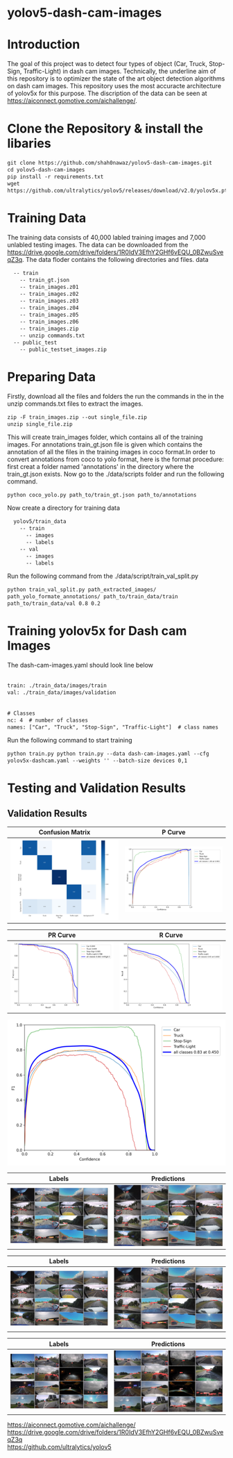 # yolov5-dash-cam-images
# Introduction
The goal of this project was to detect four types of object (Car, Truck, Stop-Sign, Traffic-Light) in dash cam images. Technically, the underline aim of this repository is to optimizer the state of the art object detection algorithms on dash cam images. This repository uses the most accuracte architecture of yolov5x for this purpose. The discription of the data can be seen at https://aiconnect.gomotive.com/aichallenge/. 
# Clone the Repository & install the libaries
```
git clone https://github.com/shah0nawaz/yolov5-dash-cam-images.git
cd yolov5-dash-cam-images
pip install -r requirements.txt
wget https://github.com/ultralytics/yolov5/releases/download/v2.0/yolov5x.pt
```

# Training Data
The training data consists of 40,000 labled training images and 7,000 unlabled testing images. The data can be downloaded from the https://drive.google.com/drive/folders/1R0IdV3EfhY2GHf6vEQU_0BZwuSveqZ3q. The data floder contains the following directories and files.
data
```
  -- train
    -- train_gt.json
    -- train_images.z01
    -- train_images.z02
    -- train_images.z03
    -- train_images.z04
    -- train_images.z05
    -- train_images.z06
    -- train_images.zip
    -- unzip commands.txt
  -- public_test
    -- public_testset_images.zip
```
# Preparing Data
Firstly, download all the files and folders the run the commands in the  in the unzip commands.txt files to extract the images.

```
zip -F train_images.zip --out single_file.zip
unzip single_file.zip

```

This will create train_images folder, which contains all of the training images. 
For annotations train_gt.json file is given which contains the annotation of all the files in the training images in coco format.In order to convert annotations from coco to yolo format, here is the format procedure:
first creat a folder named 'annotations' in the directory where the train_gt.json exists. Now go to the ./data/scripts folder and run the following command.
```
python coco_yolo.py path_to/train_gt.json path_to/annotations
```
Now create a directory for training data
```
  yolov5/train_data
    -- train
      -- images
      -- labels
    -- val
      -- images
      -- labels
```

Run the following command from the ./data/script/train_val_split.py
```
python train_val_split.py path_extracted_images/ path_yolo_formate_annotations/ path_to/train_data/train path_to/train_data/val 0.8 0.2
```


# Training yolov5x for Dash cam Images
The dash-cam-images.yaml should look line below
```

train: ./train_data/images/train  
val: ./train_data/images/validation  


# Classes
nc: 4  # number of classes
names: ["Car", "Truck", "Stop-Sign", "Traffic-Light"]  # class names

```
Run the following command to start training
```
python train.py python train.py --data dash-cam-images.yaml --cfg yolov5x-dashcam.yaml --weights '' --batch-size devices 0,1

```
# Testing and Validation Results


## Validation Results
Confusion Matrix             |  P Curve
:-------------------------:|:-------------------------:
![alt text](https://github.com/shah0nawaz/yolov5-dash-cam-images/blob/main/runs/val/confusion_matrix.png)  |  ![alt text](https://github.com/shah0nawaz/yolov5-dash-cam-images/blob/main/runs/val/P_curve.png)

PR Curve            |  R Curve
:-------------------------:|:-------------------------:
![alt text](https://github.com/shah0nawaz/yolov5-dash-cam-images/blob/main/runs/val/PR_curve.png)  |  ![alt text](https://github.com/shah0nawaz/yolov5-dash-cam-images/blob/main/runs/val/R_curve.png)

![alt text](https://github.com/shah0nawaz/yolov5-dash-cam-images/blob/main/runs/val/F1_curve.png)


Labels             |  Predictions
:-------------------------:|:-------------------------:
![alt text](https://github.com/shah0nawaz/yolov5-dash-cam-images/blob/main/runs/val/val_batch0_labels.jpg)  |  ![alt text](https://github.com/shah0nawaz/yolov5-dash-cam-images/blob/main/runs/val/val_batch0_pred.jpg)

Labels             |  Predictions
:-------------------------:|:-------------------------:
![alt text](https://github.com/shah0nawaz/yolov5-dash-cam-images/blob/main/runs/val/val_batch0_labels.jpg)  |  ![alt text](https://github.com/shah0nawaz/yolov5-dash-cam-images/blob/main/runs/val/val_batch0_pred.jpg)

Labels             |  Predictions
:-------------------------:|:-------------------------:
![alt text](https://github.com/shah0nawaz/yolov5-dash-cam-images/blob/main/runs/val/val_batch2_labels.jpg)  |  ![alt text](https://github.com/shah0nawaz/yolov5-dash-cam-images/blob/main/runs/val/val_batch2_pred.jpg)


 https://aiconnect.gomotive.com/aichallenge/  
 https://drive.google.com/drive/folders/1R0IdV3EfhY2GHf6vEQU_0BZwuSveqZ3q  
 https://github.com/ultralytics/yolov5  
